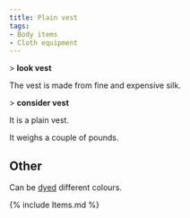```yaml
---
title: Plain vest
tags:
- Body items
- Cloth equipment
---
```


\> **look vest**

The vest is made from fine and expensive silk.

\> **consider vest**

It is a plain vest.

It weighs a couple of pounds.

## Other

Can be [dyed](dye "wikilink") different colours.

{% include Items.md %}
